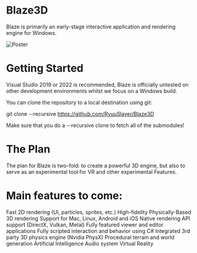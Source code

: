 # Blaze3D
Blaze is primarily an early-stage interactive application and rendering engine for Windows.

![Poster](https://user-images.githubusercontent.com/33106127/127790073-4d575790-f30e-4207-ac58-189b09d0c69f.png)

# Getting Started
Visual Studio 2019 or 2022 is recommended, Blaze is officially untested on other development environments whilst we focus on a Windows build.

You can clone the repository to a local destination using git:

git clone --recursive https://github.com/RyuuSlayer/Blaze3D

Make sure that you do a --recursive clone to fetch all of the submodules!

# The Plan
The plan for Blaze is two-fold: to create a powerful 3D engine, but also to serve as an experimental tool for VR and other experimental Features.

# Main features to come:
Fast 2D rendering (UI, particles, sprites, etc.)
High-fidelity Physically-Based 3D rendering
Support for Mac, Linux, Android and iOS
Native rendering API support (DirectX, Vulkan, Metal)
Fully featured viewer and editor applications
Fully scripted interaction and behavior using C#
Integrated 3rd party 3D physics engine (Nvidia PhysX)
Procedural terrain and world generation
Artificial Intelligence
Audio system
Virtual Reality
